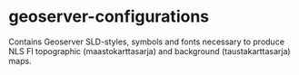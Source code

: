 geoserver-configurations
========================

Contains Geoserver SLD-styles, symbols and fonts necessary to produce NLS FI topographic (maastokarttasarja) and background (taustakarttasarja) maps.
